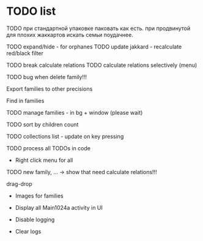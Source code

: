 # TODO list

TODO при стандартной упаковке паковать как есть. при продвинутой для плохих жаккартов искать семьи поудачнее.

TODO expand/hide - for orphanes
TODO update jakkard - recalculate red/black filter

TODO break calculate relations
TODO calculate relations selectively (menu)

TODO bug when delete family!!!

Export families to other precisions

Find in families

TODO manage families - in bg + window (please wait)

TODO sort by children count

TODO collections list - update on key pressing

TODO process all TODOs in code

* Right click menu for all

TODO new family, ... -> show that need calculate relations!!!

  drag-drop
  
  * Images for families

* Display all Main1024a activity in UI
* Disable logging
* Clear logs